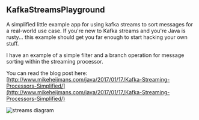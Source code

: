 KafkaStreamsPlayground
---

A simplified little example app for using kafka streams to sort messages for a real-world use case. If you're new to Kafka streams and you're Java is rusty... this example should get you far enough to start hacking your own stuff.

I have an example of a simple filter and a branch operation for message sorting within the streaming processor. 

You can read the blog post here: [http://www.mikeheijmans.com/java/2017/01/17/Kafka-Streaming-Processors-Simplified/](http://www.mikeheijmans.com/java/2017/01/17/Kafka-Streaming-Processors-Simplified/)

![streams diagram](http://www.mikeheijmans.com/img/kafka-streams.png)
